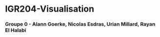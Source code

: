 # IGR204-Visualisation 

### Groupe 0 - Alann Goerke, Nicolas Esdras, Urian Millard, Rayan El Halabi

